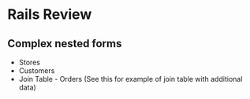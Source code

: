 # Rails Review

## Complex nested forms

* Stores
* Customers
* Join Table - Orders (See this for example of join table with additional data)
